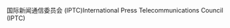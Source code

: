 <span data-ttu-id="bdde9-101">国际新闻通信委员会 (IPTC)</span><span class="sxs-lookup"><span data-stu-id="bdde9-101">International Press Telecommunications Council (IPTC)</span></span>